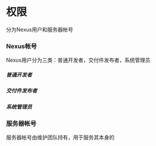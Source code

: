 # 权限

分为Nexus用户和服务器帐号


### Nexus帐号
Nexus用户分为三类：普通开发者，交付件发布者，系统管理员

##### 普通开发者

##### 交付件发布者

##### 系统管理员


### 服务器帐号
服务器帐号由维护团队持有，用于服务其本身的

